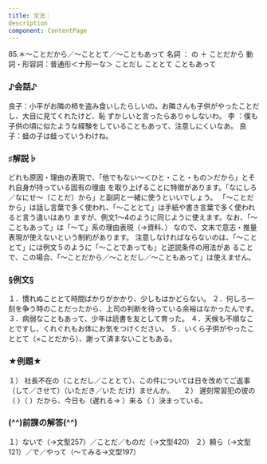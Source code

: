 ```yaml
---
title: 文法：
description
component: ContentPage
---
```



85.＊～ことだから／～こととて／～こともあって
名詞 ： の ＋ ことだから 動詞・形容詞：普通形＜ナ形ーな＞ ことだし
こととて
こともあって
### ♪会話♪
良子：小平がお隣の柿を盗み食いしたらしいの。お隣さんも子供がやったことだし、大目に見てくれたけど、恥 ずかしいと言ったらありゃしないわ。
李 ：僕も子供の頃に似たような経験をしていることもあって、注意しにくいなあ。 良子：蛙の子は蛙っていうわけね。
### ♯解説♭
どれも原因・理由の表現で、「他でもない～＜ひと・こと・もの＞だから」とそれ自身が持っている固有の理由 を取り上げることに特徴があります。「なにしろ／なにせ～（ことだ）から」と副詞と一緒に使うといいでしょう。 「～ことだから」は話し言葉で多く使われ、「～こととて」は手紙や書き言葉で多く使われると言う違いはあり ますが、例文1～4のように同じように使えます。なお、「～こともあって」は「～て」系の理由表現（→資料､） なので、文末で意志・推量表現が使えないという制約があります。
注意しなければならないのは、「～こととて」には例文５のように「～ことであっても」と逆説条件の用法があ ることで、この場合、「～ことだから／～ことだし／～こともあって」は使えません。
### §例文§
１．慣れぬこととて時間ばかりがかかり、少しもはかどらない。
２．何しろ一刻を争う時のことだったから、上司の判断を待っている余裕はなかったんです。
３．病弱なこともあって、少年は読書を友として育った。
４．天候も不順なことですし、くれぐれもお体にお気をつけください。
５．いくら子供がやったこととて（×ことだから）、謝って済まないこともある。
### ★例題★
１） 社長不在の（ことだし／こととて）、この件については日を改めてご返事（して／させて）（いただき／いた
だけ）ませんか。    
２） 遅刻常習犯の彼の（ ）（ ）だから、今日も（遅れる→ ）来る（ ）決まっている。
### (^^)前課の解答(^^)
１）ないで（→文型257）／ことだ／ものだ（→文型420）
２）頼ら（→文型121）／で／やって（～てみる→文型197）
